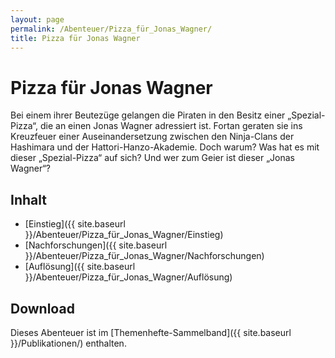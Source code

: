 ```yaml
---
layout: page
permalink: /Abenteuer/Pizza_für_Jonas_Wagner/
title: Pizza für Jonas Wagner
---
```


# Pizza für Jonas Wagner

Bei einem ihrer Beutezüge gelangen die Piraten in den Besitz einer „Spezial-Pizza“, die an einen Jonas Wagner adressiert ist. Fortan geraten sie ins Kreuzfeuer einer Auseinandersetzung zwischen den Ninja-Clans der Hashimara und der Hattori-Hanzo-Akademie. Doch warum? Was hat es mit dieser „Spezial-Pizza“ auf sich? Und wer zum Geier ist dieser „Jonas Wagner“?

## Inhalt

- [Einstieg]({{ site.baseurl }}/Abenteuer/Pizza_für_Jonas_Wagner/Einstieg)
- [Nachforschungen]({{ site.baseurl }}/Abenteuer/Pizza_für_Jonas_Wagner/Nachforschungen)
- [Auflösung]({{ site.baseurl }}/Abenteuer/Pizza_für_Jonas_Wagner/Auflösung)

## Download

Dieses Abenteuer ist im [Themenhefte-Sammelband]({{ site.baseurl }}/Publikationen/) enthalten.

